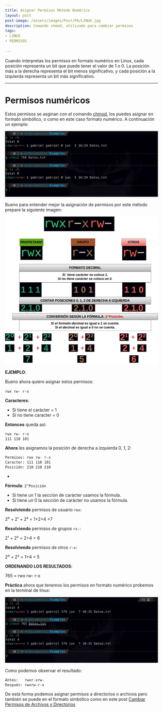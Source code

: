 ```yaml
---
title: Asignar Permisos Método Numérico
layout: post
post-image: /assets/images/Post/P6/LINUX.jpg
description: Comando chmod, utilizado para cambiar permisos
tags:
- LINUX
- PERMISOS

---
```


Cuando interpretas los permisos en formato numérico en Linux, cada posición representa un bit que puede tener el valor de 1 o 0. La posición más a la derecha representa el bit menos significativo, y cada posición a la izquierda representa un bit más significativo.

---

# Permisos numéricos

Estos permisos se asginan con el comando [chmod](https://chispudo.github.io/blog/Chmod), los puedes asignar en formato simbólico, o como en este caso formato numérico. 
A continuación un ejemplo:

![P6i1](/assets/images/Post/P6/P6i1.png)

Bueno para entender mejor la asignación de permisos por este método prepare la siguiente imagen:

![P6i1](/assets/images/Post/P6/P6i2.png)

**EJEMPLO**:

Bueno ahora quiero asignar estos permisos:

`rwx rw- r-x`

**Caracteres**: 
- Si tiene el carácter = 1
- Si no tiene caracter = 0

**Entonces** queda así:

```shell
rwx rw- r-x
111 110 101
```
**Ahora** les asignamos la posición de derecha a izquierda 0, 1, 2: 

```shell
Permisos: rwx rw- r-x
Caracter: 111 110 101
Posición: 210 210 210
```
- 

**Fórmula**: `2^Posición`
- Si tiene un 1 la sección de carácter usamos la fórmula.
- Si tiene un 0 la sección de carácter no usamos la fórmula.

**Resolviendo** permisos de usuario `rwx`:

2⁰ + 2¹ + 2² = 1+2+4 =7

**Resolviendo** permisos de grupos `rx-`:

2¹ + 2² = 2+4 = 6

**Resolviendo** permisos de otros `r-x`:

2⁰ + 2² = 1+4 = 5

**ORDENANDO LOS RESULTADOS**:

765 = rwx rw- r-x

**Práctica** ahora que tenemos los permisos en formato numérico probemos en la terminal de linux:

![P6i3](/assets/images/Post/P6/P6i3.png)

Como podemos observar el resultado:

```shell
Antes:   rwxr-xrw-
Después: rwxrw-r-x
``` 

De esta forma podemos asignar permisos a directorios o archivos pero también se puede en el formato simbólico como en este post [Cambiar Permisos de Archivos y Directorios](https://mechitast.github.io/blog/Chmod)


